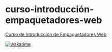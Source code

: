 # curso-introducción-empaquetadores-web

[Curso de Introducción de Empaquetadores Web](https://platzi.com/cursos/empaquetadores/)

[![wakatime](https://wakatime.com/badge/user/98bbbf97-d733-47e8-81af-799da282107b/project/b500f17a-f4ab-4416-bdf6-6c6ade9e9e5b.svg)](https://wakatime.com/badge/user/98bbbf97-d733-47e8-81af-799da282107b/project/b500f17a-f4ab-4416-bdf6-6c6ade9e9e5b)

